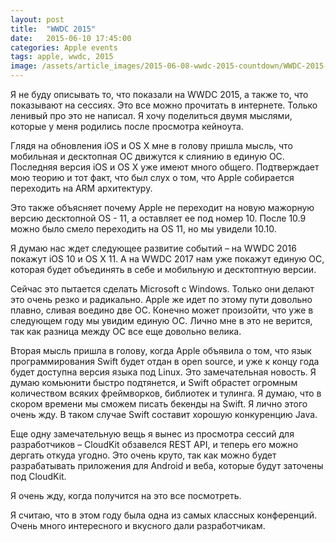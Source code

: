 ```yaml
---
layout: post
title:  "WWDC 2015"
date:   2015-06-10 17:45:00
categories: Apple events
tags: apple, wwdc, 2015
image: /assets/article_images/2015-06-08-wwdc-2015-countdown/WWDC-2015-invitation.jpg
---
```

Я не буду описывать то, что показали на WWDC 2015, а также то, что показывают на сессиях. Это все можно прочитать в интернете. Только ленивый про это не написал. Я хочу поделиться двумя мыслями, которые у меня родились после просмотра кейноута.

Глядя на обновления iOS и OS X мне в голову пришла мысль, что мобильная и десктопная ОС движутся к слиянию в единую ОС. Последняя версия iOS и OS X уже имеют много общего. Подтверждает мою теорию и тот факт, что был слух о том, что Apple собирается переходить на ARM архитектуру.

Это также объясняет почему Apple не переходит на новую мажорную версию десктопной OS - 11, а оставляет ее под номер 10. После 10.9 можно было смело переходить на OS 11, но мы увидели 10.10. 

Я думаю нас ждет следующее развитие событий – на WWDC 2016 покажут iOS 10 и OS X 11. А на WWDC 2017 нам уже покажут единую ОС, которая будет объединять в себе и мобильную и десктоптную версии. 

Сейчас это пытается сделать Microsoft с Windows. Только они делают это очень резко и радикально. Apple же идет по этому пути довольно  плавно, сливая воедино две ОС. Конечно может произойти, что уже в следующем году мы увидим единую ОС. Лично мне в это не верится, так как разница между ОС все еще довольно велика.

Вторая мысль пришла в голову, когда Apple объявила о том, что язык программирования Swift будет отдан в open source, и уже к концу года будет доступна версия языка под Linux. Это замечательная новость. Я думаю комьюнити быстро подтянется, и Swift обрастет огромным количеством всяких фреймворков, библиотек и тулинга. Я думаю, что в скором времени мы сможем писать бекенды на Swift. Я лично этого очень жду. В таком случае Swift составит хорошую конкуренцию Java.

Еще одну замечательную вещь я вынес из просмотра сессий для разработчиков – CloudKit обзавелся REST API, и теперь его можно дергать откуда угодно. Это очень круто, так как можно будет разрабатывать приложения для Android и веба, которые будут заточены под CloudKit.

Я очень жду, когда получится на это все посмотреть.

Я считаю, что в этом году была одна из самых классных конференций. Очень много интересного и вкусного дали разработчикам. 